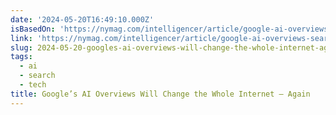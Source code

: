 ```yaml
---
date: '2024-05-20T16:49:10.000Z'
isBasedOn: 'https://nymag.com/intelligencer/article/google-ai-overviews-search-engine.html'
link: 'https://nymag.com/intelligencer/article/google-ai-overviews-search-engine.html'
slug: 2024-05-20-googles-ai-overviews-will-change-the-whole-internet-again
tags:
  - ai
  - search
  - tech
title: Google’s AI Overviews Will Change the Whole Internet — Again
---
```

 
